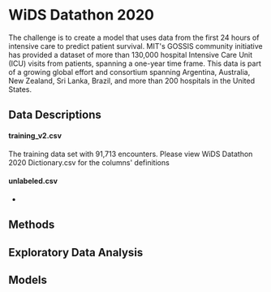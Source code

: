 WiDS Datathon 2020
===================================

The challenge is to create a model that uses data from the first 24 hours of intensive care to predict patient survival. MIT's GOSSIS community initiative has provided a dataset of more than 130,000 hospital Intensive Care Unit (ICU) visits from patients, spanning a one-year time frame. This data is part of a growing global effort and consortium spanning Argentina, Australia, New Zealand, Sri Lanka, Brazil, and more than 200 hospitals in the United States. 


## Data Descriptions


#### training_v2.csv 
The training data set with 91,713 encounters. Please view WiDS Datathon 2020 Dictionary.csv for the columns' definitions

#### unlabeled.csv
- 

## Methods

## Exploratory Data Analysis

## Models

